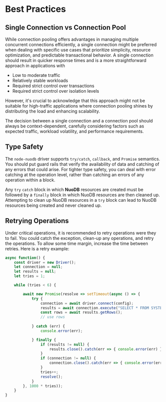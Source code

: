 
# Best Practices

## Single Connection vs Connection Pool

While connection pooling offers advantages in managing multiple concurrent connections efficiently, a single connection might be preferred when dealing with specific use cases that prioritize simplicity, resource optimization, and predictable transactional behavior. A single connection should result in quicker response times and is a more straightforward approach in applications with

- Low to moderate traffic 
- Relatively stable workloads
- Required strict control over transactions
- Required strict control over isolation levels

However, it's crucial to acknowledge that this approach might not be suitable for high-traffic applications where connection pooling shines by distributing the load and enhancing scalability. 

The decision between a single connection and a connection pool should always be context-dependent, carefully considering factors such as expected traffic, workload volatility, and performance requirements.

## Type Safety

The `node-nuodb` driver supports `try/catch`, `callback`, and `Promise` semantics. You should put guard rails that verify the availability of data and catching of any errors that could arise. For tighter type safety, you can deal with error catching at the operation level, rather than catching an errors of any operation within a block.

Any `try` `catch` block in which **NuoDB** resources are created must be followed by a `finally` block in which NuoDB resources are then cleaned up. Attempting to clean up NuoDB resources in a `try` block can lead to NuoDB resources being created and never cleaned up.

## Retrying Operations

Under critical operations, it is recommended to retry operations were they to fail. You could catch the exception, clean-up any operations, and retry the operations. To allow some time margin, increase the time between retries. Here is a retry example:

```js
async function() {
    const driver = new Driver();
    let connection = null;
    let results = null;
    let tries = 1;

    while (tries < 6) {

        await new Promise(resolve => setTimeout(async () => {
            try {
                connection = await driver.connect(config);
                results = await connection.execute("SELECT * FROM SYSTEM.NODE;");
                const rows = await results.getRows();
                // use rows
            
            } catch (err) {
                console.error(err);

            } finally {
                if (results != null) {
                    results.close().catch(err => { console.error(err) });
                }
                if (connection != null) {
                    connection.close().catch(err => { console.error(err) });
                }
                tries++;
                resolve();
            }
        }, 1000 * tries));
    }
}
```